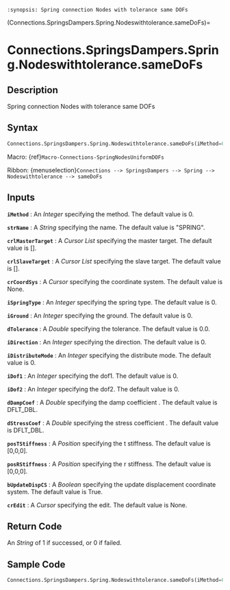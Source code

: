 ```{module} Connections.SpringsDampers.Spring.Nodeswithtolerance.sameDoFs()
:synopsis: Spring connection Nodes with tolerance same DOFs
```

(Connections.SpringsDampers.Spring.Nodeswithtolerance.sameDoFs)=

# Connections.SpringsDampers.Spring.Nodeswithtolerance.sameDoFs

## Description

Spring connection Nodes with tolerance same DOFs

## Syntax

```python
Connections.SpringsDampers.Spring.Nodeswithtolerance.sameDoFs(iMethod=0, strName="SPRING", crlMasterTarget=[], crlSlaveTarget=[], crCoordSys=None, iSpringType=0, iGround=0, dTolerance=0.0, iDirection=0, iDistributeMode=0, iDof1=0, iDof2=0, dDampCoef=DFLT_DBL, dStressCoef=DFLT_DBL, posTStiffness=[0,0,0], posRStiffness=[0,0,0], bUpdateDispCS=True, crEdit=None)
```

Macro: {ref}`Macro-Connections-SpringNodesUniformDOFs`

Ribbon: {menuselection}`Connections --> SpringsDampers --> Spring --> Nodeswithtolerance --> sameDoFs`

## Inputs

**`iMethod`**
: An _Integer_ specifying the method. The default value is 0.

**`strName`**
: A _String_ specifying the name. The default value is "SPRING".

**`crlMasterTarget`**
: A _Cursor List_ specifying the master target. The default value is [].

**`crlSlaveTarget`**
: A _Cursor List_ specifying the slave target. The default value is [].

**`crCoordSys`**
: A _Cursor_ specifying the coordinate system. The default value is None.

**`iSpringType`**
: An _Integer_ specifying the spring type. The default value is 0.

**`iGround`**
: An _Integer_ specifying the ground. The default value is 0.

**`dTolerance`**
: A _Double_ specifying the tolerance. The default value is 0.0.

**`iDirection`**
: An _Integer_ specifying the direction. The default value is 0.

**`iDistributeMode`**
: An _Integer_ specifying the distribute mode. The default value is 0.

**`iDof1`**
: An _Integer_ specifying the dof1. The default value is 0.

**`iDof2`**
: An _Integer_ specifying the dof2. The default value is 0.

**`dDampCoef`**
: A _Double_ specifying the damp coefficient . The default value is DFLT_DBL.

**`dStressCoef`**
: A _Double_ specifying the stress coefficient . The default value is DFLT_DBL.

**`posTStiffness`**
: A _Position_ specifying the t stiffness. The default value is [0,0,0].

**`posRStiffness`**
: A _Position_ specifying the r stiffness. The default value is [0,0,0].

**`bUpdateDispCS`**
: A _Boolean_ specifying the update displacement coordinate system. The default value is True.

**`crEdit`**
: A _Cursor_ specifying the edit. The default value is None.

## Return Code

An _String_ of 1 if successed, or 0 if failed.

## Sample Code

```python
Connections.SpringsDampers.Spring.Nodeswithtolerance.sameDoFs(iMethod=0, strName="SPRING", crlMasterTarget=[], crlSlaveTarget=[], crCoordSys=None, iSpringType=0, iGround=0, dTolerance=0.0, iDirection=0, iDistributeMode=0, iDof1=0, iDof2=0, dDampCoef=DFLT_DBL, dStressCoef=DFLT_DBL, posTStiffness=[0,0,0], posRStiffness=[0,0,0], bUpdateDispCS=True, crEdit=None)
```
